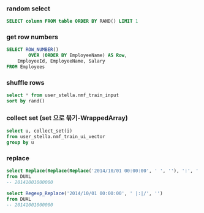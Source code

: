 ### random select
```sql
SELECT column FROM table ORDER BY RAND() LIMIT 1
```

### get row numbers
```sql
SELECT ROW_NUMBER() 
        OVER (ORDER BY EmployeeName) AS Row, 
    EmployeeId, EmployeeName, Salary 
FROM Employees
```

### shuffle rows
```sql
select * from user_stella.nmf_train_input
sort by rand()
```

### collect set (set 으로 묶기-WrappedArray)
```sql
select u, collect_set(i)
from user_stella.nmf_train_ui_vector
group by u
```

### replace
```sql
select Replace(Replace(Replace('2014/10/01 00:00:00', ' ', ''), ':', ''), '/', '')
from DUAL
-- 20141001000000
```
```sql
select Regexp_Replace('2014/10/01 00:00:00', ' |:|/', '')
from DUAL
-- 20141001000000
```
